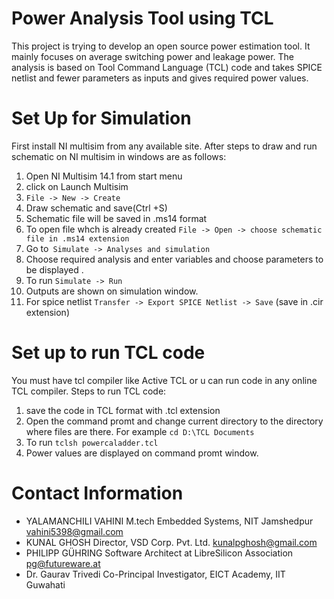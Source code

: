 Power Analysis Tool using TCL
===================================
This project is trying to develop an open source power estimation tool. It mainly focuses on average switching power and leakage power.
The analysis is based on Tool Command Language (TCL) code and takes SPICE netlist and fewer parameters as inputs and gives required power values.

Set Up for Simulation
===================================
First install NI multisim from any available site. After steps to draw and run schematic on NI multisim in windows are as follows:
1) Open NI Multisim 14.1 from start menu
2) click on Launch Multisim
3) `File -> New -> Create `
4) Draw schematic and save(Ctrl +S)
5) Schematic file will be saved in .ms14 format
6) To open file whch is already created
   `File -> Open -> choose schematic file in .ms14 extension` 
7) Go to` Simulate -> Analyses and simulation` 
8) Choose required analysis and enter variables and choose parameters to be displayed .
9) To run 
   `Simulate -> Run `
10) Outputs are shown on simulation window.
11) For spice netlist
   `Transfer -> Export SPICE Netlist -> Save` (save in .cir extension)

Set up to run TCL code
===================================
You must have tcl compiler like Active TCL or u can run code in any online TCL compiler.
Steps to run TCL code:
1. save the code in TCL format with .tcl extension
2. Open the command promt and change current directory to the directory where files are there. For example  `cd D:\TCL Documents` 
3. To run  `tclsh powercaladder.tcl`
4. Power values are displayed on command promt window.

Contact Information
===================================
- YALAMANCHILI VAHINI
  M.tech Embedded Systems, NIT Jamshedpur
  vahini5398@gmail.com
- KUNAL GHOSH 
  Director, VSD Corp. Pvt. Ltd. 
  kunalpghosh@gmail.com
- PHILIPP GÜHRING
  Software Architect at LibreSilicon Association
  pg@futureware.at
 - Dr. Gaurav Trivedi 
  Co-Principal Investigator, EICT Academy, IIT Guwahati
